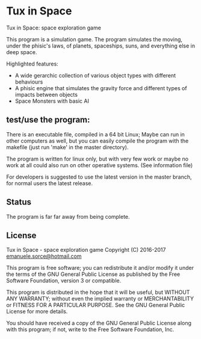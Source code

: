 # Tux in Space
Tux in Space: space exploration game

This program is a simulation game. The program simulates the moving, under
the phisic's laws, of planets, spaceships, suns, and everything else in 
deep space.

Highlighted features:
- A wide gerarchic collection of various object types with different
behaviours
- A phisic engine that simulates the gravity force and different types of 
impacts between objects
- Space Monsters with basic AI

test/use the program:
-------------------------
There is an executable file, compiled in a 64 bit Linux; Maybe can run
in other computers as well, but you can easily compile the program with
the makefile (just run 'make' in the master directory).

The program is written for linux only, but with very few work or maybe no work at all could also
run on other operative systems. (See information file)

For developers is suggested to use the latest version in the 
master branch, for normal users the latest release.

Status
------
The program is far far away from being complete.

License
------
Tux in Space - space exploration game
Copyright (C) 2016-2017  emanuele.sorce@hotmail.com

This program is free software; you can redistribute it and/or modify
it under the terms of the GNU General Public License as published by
the Free Software Foundation, version 3 or compatible.

This program is distributed in the hope that it will be useful,
but WITHOUT ANY WARRANTY; without even the implied warranty or
MERCHANTABILITY or FITNESS FOR A PARTICULAR PURPOSE.  See the
GNU General Public License for more details.

You should have received a copy of the GNU General Public License
along with this program; if not, write to the Free Software
Foundation, Inc.
